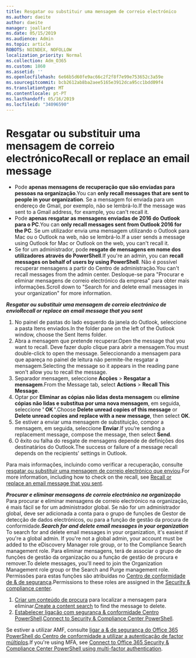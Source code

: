 ```yaml
---
title: Resgatar ou substituir uma mensagem de correio electrónico
ms.author: daeite
author: daeite
manager: joallard
ms.date: 05/15/2019
ms.audience: Admin
ms.topic: article
ROBOTS: NOINDEX, NOFOLLOW
localization_priority: Normal
ms.collection: Adm_O365
ms.custom: 1860
ms.assetid: ''
ms.openlocfilehash: 6e66b5d60fe9ac66c2f2f8f7e99e753652c3a59e
ms.sourcegitcommit: bcb2612ab8ba2aee5165e3912dca95cc1bdd09f4
ms.translationtype: MT
ms.contentlocale: pt-PT
ms.lasthandoff: 05/16/2019
ms.locfileid: "34096590"
---
```

# <a name="recall-or-replace-an-email-message"></a><span data-ttu-id="2eee9-102">Resgatar ou substituir uma mensagem de correio electrónico</span><span class="sxs-lookup"><span data-stu-id="2eee9-102">Recall or replace an email message</span></span>

- <span data-ttu-id="2eee9-103">Pode **apenas mensagens de recuperação que são enviadas para pessoas na organização**.</span><span class="sxs-lookup"><span data-stu-id="2eee9-103">You can **only recall messages that are sent to people in your organization**.</span></span> <span data-ttu-id="2eee9-104">Se a mensagem foi enviada para um endereço de Gmail, por exemplo, não se lembrá-lo.</span><span class="sxs-lookup"><span data-stu-id="2eee9-104">If the message was sent to a Gmail address, for example, you can't recall it.</span></span>
- <span data-ttu-id="2eee9-105">Pode **apenas resgatar as mensagens enviadas de 2016 do Outlook para o PC**.</span><span class="sxs-lookup"><span data-stu-id="2eee9-105">You can **only recall messages sent from Outlook 2016 for the PC**.</span></span> <span data-ttu-id="2eee9-106">Se um utilizador envia uma mensagem utilizando o Outlook para Mac ou o Outlook na web, não se lembrá-lo.</span><span class="sxs-lookup"><span data-stu-id="2eee9-106">If a user sends a message using Outlook for Mac or Outlook on the web, you can't recall it.</span></span>
- <span data-ttu-id="2eee9-107">Se for um administrador, pode **resgate de mensagens em nome dos utilizadores através do PowerShell**.</span><span class="sxs-lookup"><span data-stu-id="2eee9-107">If you're an admin, you can **recall messages on behalf of users by using PowerShell**.</span></span> <span data-ttu-id="2eee9-108">Não é possível recuperar mensagens a partir do Centro de administração.</span><span class="sxs-lookup"><span data-stu-id="2eee9-108">You can't recall messages from the admin center.</span></span> <span data-ttu-id="2eee9-109">Desloque-se para "Procurar e eliminar mensagens de correio electrónico da empresa" para obter mais informações.</span><span class="sxs-lookup"><span data-stu-id="2eee9-109">Scroll down to "Search for and delete email messages in your organization" for more information.</span></span>

<span data-ttu-id="2eee9-110">***Resgatar ou substituir uma mensagem de correio electrónico de envio***</span><span class="sxs-lookup"><span data-stu-id="2eee9-110">***Recall or replace an email message that you sent***</span></span>
1. <span data-ttu-id="2eee9-111">No painel de pastas do lado esquerdo da janela do Outlook, seleccione a pasta Itens enviados.</span><span class="sxs-lookup"><span data-stu-id="2eee9-111">In the folder pane on the left of the Outlook window, choose the Sent Items folder.</span></span>
2. <span data-ttu-id="2eee9-112">Abra a mensagem que pretende recuperar.</span><span class="sxs-lookup"><span data-stu-id="2eee9-112">Open the message that you want to recall.</span></span> <span data-ttu-id="2eee9-113">Deve fazer duplo clique para abrir a mensagem.</span><span class="sxs-lookup"><span data-stu-id="2eee9-113">You must double-click to open the message.</span></span> <span data-ttu-id="2eee9-114">Seleccionando a mensagem para que apareça no painel de leitura não permite-lhe resgatar a mensagem.</span><span class="sxs-lookup"><span data-stu-id="2eee9-114">Selecting the message so it appears in the reading pane won't allow you to recall the message.</span></span>
3. <span data-ttu-id="2eee9-115">Separador mensagem, seleccione **Acções** > **Resgatar a mensagem**.</span><span class="sxs-lookup"><span data-stu-id="2eee9-115">From the Message tab, select **Actions** > **Recall This Message**.</span></span>
4. <span data-ttu-id="2eee9-116">Optar por **Eliminar as cópias não lidas desta mensagem** ou **elimine cópias não lidas e substitua por uma nova mensagem**, em seguida, seleccione **' OK '**.</span><span class="sxs-lookup"><span data-stu-id="2eee9-116">Choose **Delete unread copies of this message** or **Delete unread copies and replace with a new message**, then select **OK**.</span></span>
5. <span data-ttu-id="2eee9-117">Se estiver a enviar uma mensagem de substituição, compor a mensagem, em seguida, seleccione **Enviar**.</span><span class="sxs-lookup"><span data-stu-id="2eee9-117">If you’re sending a replacement message, compose the message, then select **Send**.</span></span>
6. <span data-ttu-id="2eee9-118">O êxito ou falha do resgate de mensagens depende de definições dos destinatários do Outlook.</span><span class="sxs-lookup"><span data-stu-id="2eee9-118">The success or failure of a message recall depends on the recipients' settings in Outlook.</span></span> 

<span data-ttu-id="2eee9-119">Para mais informações, incluindo como verificar a recuperação, consulte [resgatar ou substituir uma mensagem de correio electrónico que enviou](https://support.office.com/article/35027f88-d655-4554-b4f8-6c0729a723a0).</span><span class="sxs-lookup"><span data-stu-id="2eee9-119">For more information, including how to check on the recall, see [Recall or replace an email message that you sent](https://support.office.com/article/35027f88-d655-4554-b4f8-6c0729a723a0).</span></span>

<span data-ttu-id="2eee9-120">***Procurar e eliminar mensagens de correio electrónico na organização*** Para procurar e eliminar mensagens de correio electrónico na organização, é mais fácil se for um administrador global. Se não for um administrador global, deve ser adicionada a conta para o grupo de funções de Gestor de detecção de dados electrónicos, ou para a função de gestão da procura de conformidade.</span><span class="sxs-lookup"><span data-stu-id="2eee9-120">***Search for and delete email messages in your organization*** To search for and delete email messages in your organization, it's easiest if you're a global admin. If you're not a global admin, your account must be added to the eDiscovery Manager role group, or to the Compliance Search management role.</span></span> <span data-ttu-id="2eee9-121">Para eliminar mensagens, terá de associar o grupo de funções de gestão da organização ou a função de gestão de procura e remover.</span><span class="sxs-lookup"><span data-stu-id="2eee9-121">To delete messages, you'll need to join the Organization Management role group or the Search and Purge management role.</span></span> <span data-ttu-id="2eee9-122">Permissões para estas funções são atribuídas no [Centro de conformidade de & de segurança](https://protection.office.com/).</span><span class="sxs-lookup"><span data-stu-id="2eee9-122">Permissions to these roles are assigned in the [Security & compliance center](https://protection.office.com/).</span></span>

1. <span data-ttu-id="2eee9-123">[Criar um conteúdo de procura](https://docs.microsoft.com/en-us/office365/securitycompliance/content-search) para localizar a mensagem para eliminar.</span><span class="sxs-lookup"><span data-stu-id="2eee9-123">[Create a content search](https://docs.microsoft.com/en-us/office365/securitycompliance/content-search) to find the message to delete.</span></span>
2. <span data-ttu-id="2eee9-124">[Estabelecer ligação com segurança & conformidade Centro PowerShell](https://docs.microsoft.com/en-us/powershell/exchange/office-365-scc/connect-to-scc-powershell/connect-to-scc-powershell?view=exchange-ps).</span><span class="sxs-lookup"><span data-stu-id="2eee9-124">[Connect to Security & Compliance Center PowerShell](https://docs.microsoft.com/en-us/powershell/exchange/office-365-scc/connect-to-scc-powershell/connect-to-scc-powershell?view=exchange-ps).</span></span> 

<span data-ttu-id="2eee9-125">Se estiver a utilizar AMF, consulte [ligar a & de segurança do Office 365 PowerShell do Centro de conformidade a utilizar a autenticação de factor múltiplos](https://docs.microsoft.com/en-us/powershell/exchange/office-365-scc/connect-to-scc-powershell/mfa-connect-to-scc-powershell?view=exchange-ps).</span><span class="sxs-lookup"><span data-stu-id="2eee9-125">If you're using MFA, see [Connect to Office 365 Security & Compliance Center PowerShell using multi-factor authentication](https://docs.microsoft.com/en-us/powershell/exchange/office-365-scc/connect-to-scc-powershell/mfa-connect-to-scc-powershell?view=exchange-ps).</span></span> 
